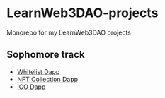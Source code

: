 # LearnWeb3DAO-projects
Monorepo for my LearnWeb3DAO projects

## Sophomore track
- [Whitelist Dapp](https://github.com/frankolson/LearnWeb3DAO-projects/tree/main/Whitelist-Dapp)
- [NFT Collection Dapp](https://github.com/frankolson/LearnWeb3DAO-projects/tree/main/NFT-Collection)
- [ICO Dapp](https://github.com/frankolson/LearnWeb3DAO-projects/tree/main/ICO)
